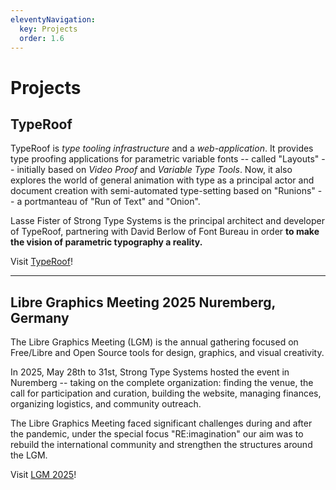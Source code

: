 ```yaml
---
eleventyNavigation:
  key: Projects
  order: 1.6
---
```

# Projects

## TypeRoof

TypeRoof is *type tooling infrastructure* and a *web-application*. It provides
type proofing applications for parametric variable fonts -- called "Layouts" --
initially based on *Video Proof* and *Variable Type Tools*. Now, it also explores
the world of general animation with type as a principal actor and document
creation with semi-automated type-setting based on "Runions" -- a portmanteau
of "Run of Text" and "Onion".

Lasse Fister of Strong Type Systems is the principal architect and developer
of TypeRoof, partnering with David Berlow of Font Bureau in order **to make
the vision of parametric typography a reality.**

Visit [TypeRoof](https://fontbureau.github.io/TypeRoof/docs/)!

---

## Libre Graphics Meeting 2025 Nuremberg, Germany

The Libre Graphics Meeting (LGM) is the annual gathering focused on
Free/Libre and Open Source tools for design, graphics, and visual creativity.

In 2025, May 28th to 31st, Strong Type Systems hosted the event in Nuremberg
-- taking on the complete organization: finding the venue, the call for
participation and curation, building the website, managing finances,
organizing logistics, and community outreach.

The Libre Graphics Meeting faced significant challenges during and after
the pandemic, under the special focus "RE:imagination" our aim was to
rebuild the international community and strengthen the structures around
the LGM.

Visit [LGM 2025](https://libregraphicsmeeting.org/2025/)!

